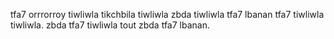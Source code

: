 tfa7 orrrorroy tiwliwla tikchbila tiwliwla zbda tiwliwla tfa7 lbanan tfa7 tiwliwla tiwliwla.
zbda tfa7 tiwliwla tout zbda tfa7 lbanan.